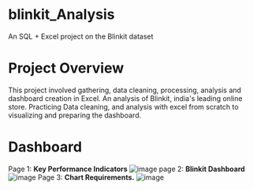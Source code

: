 # blinkit_Analysis
An SQL + Excel project on the Blinkit dataset

# Project Overview
This project involved gathering, data cleaning, processing, analysis and dashboard creation in Excel. An analysis of Blinkit, india's leading online store. Practicing Data cleaning, and analysis with excel from scratch to visualizing and preparing the dashboard. 
# Dashboard
Page 1: **Key Performance Indicators**
![image](https://github.com/user-attachments/assets/0124a704-a30e-4b02-90bd-3109fbf588b1)
page 2: **Blinkit Dashboard**
![image](https://github.com/user-attachments/assets/07c13eab-21ed-4678-8cbe-c54071037d4d)
Page 3: **Chart Requirements.**
![image](https://github.com/user-attachments/assets/d9e97a11-5d40-44b3-9b89-b7e232b04c64)
